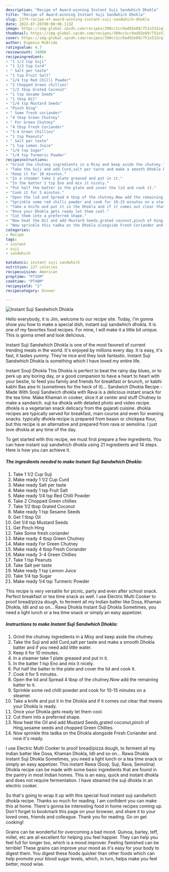 ```yaml
---
description: "Recipe of Award-winning Instant Suji Sandwhich Dhokla"
title: "Recipe of Award-winning Instant Suji Sandwhich Dhokla"
slug: 1379-recipe-of-award-winning-instant-suji-sandwhich-dhokla
date: 2022-07-26T00:00:08.113Z
image: https://img-global.cpcdn.com/recipes/390cc1cc9ad92e89/751x532cq70/instant-suji-sandwhich-dhokla-recipe-main-photo.jpg
thumbnail: https://img-global.cpcdn.com/recipes/390cc1cc9ad92e89/751x532cq70/instant-suji-sandwhich-dhokla-recipe-main-photo.jpg
cover: https://img-global.cpcdn.com/recipes/390cc1cc9ad92e89/751x532cq70/instant-suji-sandwhich-dhokla-recipe-main-photo.jpg
author: Eugenia McBride
ratingvalue: 4.7
reviewcount: 34008
recipeingredient:
- "1 1/2 Cup Suji"
- "1 1/2 Cup Curd"
- " Salt per taste"
- "1 tsp Fruit Salt"
- "1/4 tsp Red Chilli Powder"
- "2 Chopped Green chillies"
- "1/2 tbsp Grated Coconut"
- "1 tsp Sesame Seeds"
- "1 tbsp Oil"
- "1/4 tsp Mustard Seeds"
- "Pinch Hing"
- " Some fresh coriander"
- "4 tbsp Green Chutney"
- " For Green Chutney"
- "4 tbsp Fresh Coriander"
- "3-4 Green Chillies"
- "1 tsp Peanuts"
- " Salt per taste"
- "1 tsp Lemon Juice"
- "1/4 tsp Sugar"
- "1/4 tsp Turmeric Powder"
recipeinstructions:
- "Grind the chutney ingredients in a Mixy and keep aside the chutney."
- "Take the Suji and add Curd,salt per taste and make a smooth Dhokla batter and if you need add little water."
- "Keep it for 10 minutes."
- "In a steamer take 1 plate greased and put in it."
- "In the batter 1 tsp Eno and mix it nicely."
- "Put half the batter in the plate and cover the lid and cook it."
- "Cook it for 5 minutes."
- "Open the lid and Spread 4 tbsp of the chutney.Now add the remaining batter to it."
- "Sprinkle some red chilli powder and cook for 10-15 minutes on a steamer."
- "Take a knife and put it in the Dhokla and if it comes out clear that means your Dhokla is ready."
- "Once your Dhokla gets ready let them cool."
- "Cut them into a preferred shape."
- "Now heat the Oil and add Mustard Seeds,grated coconut,pinch of Hing,sesame seeds and chopped Green Chillies."
- "Now sprinkle this tadka on the Dhokla alongside Fresh Coriander and now it&#39;s ready."
categories:
- Recipe
tags:
- instant
- suji
- sandwhich

katakunci: instant suji sandwhich 
nutrition: 227 calories
recipecuisine: American
preptime: "PT35M"
cooktime: "PT48M"
recipeyield: "2"
recipecategory: Dinner

---
```



![Instant Suji Sandwhich Dhokla](https://img-global.cpcdn.com/recipes/390cc1cc9ad92e89/751x532cq70/instant-suji-sandwhich-dhokla-recipe-main-photo.jpg)

Hello everybody, it is Jim, welcome to our recipe site. Today, I'm gonna show you how to make a special dish, instant suji sandwhich dhokla. It is one of my favorites food recipes. For mine, I will make it a little bit unique. This is gonna smell and look delicious.

Instant Suji Sandwhich Dhokla is one of the most favored of current trending meals in the world. It's enjoyed by millions every day. It is easy, it's fast, it tastes yummy. They're nice and they look fantastic. Instant Suji Sandwhich Dhokla is something which I have loved my entire life.

Instant Sooji Dhokla This Dhokla is perfect to beat the rainy day blues, or to perk up any boring day, or a good companion to have a heart to heart with your bestie, to feed you family and friends for breakfast or brunch, or kabhi kabhi Bas aise hi (sometimes for the heck of it)… Sandwich Dhokla Recipe - Made With Sooji Sandwich dhokla with Rava is a delicious instant snack for the tea time. Make Khaman in cooker, slice it at center and stuff Chutney to make a sandwich. suji ka dhokla with detailed photo and video recipe. dhokla is a vegetarian snack delicacy from the gujarati cuisine. dhokla recipes are typically served for breakfast, main course and even for evening snacks. typically dhokla recipe is prepared from beasn or chickpea flour, but this recipe is an alternative and prepared from rava or semolina. I just love dhokla at any time of the day.


To get started with this recipe, we must first prepare a few ingredients. You can have instant suji sandwhich dhokla using 21 ingredients and 14 steps. Here is how you can achieve it.

<!--inarticleads1-->

##### The ingredients needed to make Instant Suji Sandwhich Dhokla:

1. Take 1 1/2 Cup Suji
1. Make ready 1 1/2 Cup Curd
1. Make ready  Salt per taste
1. Make ready 1 tsp Fruit Salt
1. Make ready 1/4 tsp Red Chilli Powder
1. Take 2 Chopped Green chillies
1. Take 1/2 tbsp Grated Coconut
1. Make ready 1 tsp Sesame Seeds
1. Get 1 tbsp Oil
1. Get 1/4 tsp Mustard Seeds
1. Get Pinch Hing
1. Take  Some fresh coriander
1. Make ready 4 tbsp Green Chutney
1. Make ready  For Green Chutney
1. Make ready 4 tbsp Fresh Coriander
1. Make ready 3-4 Green Chillies
1. Take 1 tsp Peanuts
1. Take  Salt per taste
1. Make ready 1 tsp Lemon Juice
1. Take 1/4 tsp Sugar
1. Make ready 1/4 tsp Turmeric Powder


This recipe is very versatile for picnic, party and even after school snack. Perfect breakfast or tea time snack as well. I use Electric Multi Cooker to proof bread/pizza dough, to ferment all my Indian batter like Dosa, Khaman Dhokla, Idli and so on… Rawa Dhokla Instant Suji Dhokla Sometimes, you need a light lunch or a tea time snack or simply an easy appetizer. 

<!--inarticleads2-->

##### Instructions to make Instant Suji Sandwhich Dhokla:

1. Grind the chutney ingredients in a Mixy and keep aside the chutney.
1. Take the Suji and add Curd,salt per taste and make a smooth Dhokla batter and if you need add little water.
1. Keep it for 10 minutes.
1. In a steamer take 1 plate greased and put in it.
1. In the batter 1 tsp Eno and mix it nicely.
1. Put half the batter in the plate and cover the lid and cook it.
1. Cook it for 5 minutes.
1. Open the lid and Spread 4 tbsp of the chutney.Now add the remaining batter to it.
1. Sprinkle some red chilli powder and cook for 10-15 minutes on a steamer.
1. Take a knife and put it in the Dhokla and if it comes out clear that means your Dhokla is ready.
1. Once your Dhokla gets ready let them cool.
1. Cut them into a preferred shape.
1. Now heat the Oil and add Mustard Seeds,grated coconut,pinch of Hing,sesame seeds and chopped Green Chillies.
1. Now sprinkle this tadka on the Dhokla alongside Fresh Coriander and now it&#39;s ready.


I use Electric Multi Cooker to proof bread/pizza dough, to ferment all my Indian batter like Dosa, Khaman Dhokla, Idli and so on… Rawa Dhokla Instant Suji Dhokla Sometimes, you need a light lunch or a tea time snack or simply an easy appetizer. This instant Rawa (Sooji, Suji, Rava, Semolina) Dhokla recipe can be made with some basic ingredients that are found in the pantry in most Indian homes. This is an easy, quick and instant dhokla and does not require fermentation. I have steamed the suji dhokla in an electric cooker. 

So that's going to wrap it up with this special food instant suji sandwhich dhokla recipe. Thanks so much for reading. I am confident you can make this at home. There's gonna be interesting food in home recipes coming up. Don't forget to bookmark this page on your browser, and share it to your loved ones, friends and colleague. Thank you for reading. Go on get cooking!

Grains can be wonderful for overcoming a bad mood. Quinoa, barley, teff, millet, etc are all excellent for helping you feel happier. They can help you feel full for longer too, which is a mood improver. Feeling famished can be terrible! These grains can improve your mood as it's easy for your body to digest them. You digest these foods quicker than other foods which can help promote your blood sugar levels, which, in turn, helps make you feel better, mood wise.

